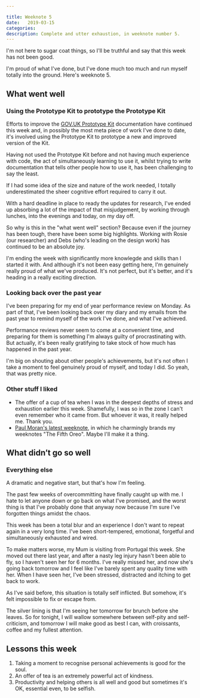 ```yaml
---

title: Weeknote 5
date:   2019-03-15
categories:
description: Complete and utter exhaustion, in weeknote number 5.
---
```


I'm not here to sugar coat things, so I'll be truthful and say that this week has not been good. 

I'm proud of what I've done, but I've done much too much and run myself totally into the ground. Here's weeknote 5. 

## What went well

### Using the Prototype Kit to prototype the Prototype Kit

Efforts to improve the [GOV.UK Prototype Kit]((https://govuk-prototype-kit.herokuapp.com/docs)) documentation have continued this week and, in possibly the most meta piece of work I've done to date, it's involved using the Prototype Kit to prototype a new and improved version of the Kit.

Having not used the Prototype Kit before and not having much experience with code, the act of simultaneously learning to use it, whilst trying to write documentation that tells other people how to use it, has been challenging to say the least. 

If I had some idea of the size and nature of the work needed, I totally underestimated the sheer cognitive effort required to carry it out. 

With a hard deadline in place to ready the updates for research, I've ended up absorbing a lot of the impact of that misjudgement, by working through lunches, into the evenings and today, on my day off.

So why is this in the "what went well" section? Because even if the journey has been tough, there have been some big highlights. Working with Rosie (our researcher) and Debs (who's leading on the design work) has continued to be an absolute joy. 

I'm ending the week with significantly more knowlegde and skills than I started it with. And although it's not been easy getting here, I'm genuinely really proud of what we've produced. It's not perfect, but it's better, and it's heading in a really exciting direction.

### Looking back over the past year 

I've been preparing for my end of year performance review on Monday. As part of that, I've been looking back over my diary and my emails from the past year to remind myself of the work I've done, and what I've achieved.

Performance reviews never seem to come at a convenient time, and preparing for them is something I'm always guilty of procrastinating with. But actually, it's been really gratifying to take stock of how much has happened in the past year. 

I'm big on shouting about other people's achievements, but it's not often I take a moment to feel genuinely proud of myself, and today I did. So yeah, that was pretty nice. 

### Other stuff I liked

- The offer of a cup of tea when I was in the deepest depths of stress and exhaustion earlier this week. Shamefully, I was so in the zone I can't even remember who it came from. But whoever it was, it really helped me. Thank you.
- [Paul Moran's latest weeknote](https://t.co/lPUJrDZTf9), in which he charmingly brands my weeknotes "The Fifth Oreo". Maybe I'll make it a thing. 

## What didn’t go so well

### Everything else

A dramatic and negative start, but that's how I'm feeling. 

The past few weeks of overcommitting have finally caught up with me. I hate to let anyone down or go back on what I've promised, and the worst thing is that I've probably done that anyway now because I'm sure I've forgotten things amidst the chaos. 

This week has been a total blur and an experience I don't want to repeat again in a very long time. I've been short-tempered, emotional, forgetful and simultaneously exhausted and wired.

To make matters worse, my Mum is visiting from Portugal this week. She moved out there last year, and after a nasty leg injury hasn't been able to fly, so I haven't seen her for 6 months. I've really missed her, and now she's going back tomorrow and I feel like I've barely spent any quality time with her. When I have seen her, I've been stressed, distracted and itching to get back to work.

As I've said before, this situation is totally self inflicted. But somehow, it's felt impossible to fix or escape from.

The silver lining is that I'm seeing her tomorrow for brunch before she leaves. So for tonight, I will wallow somewhere between self-pity and self-criticism, and tomorrow I will make good as best I can, with croissants, coffee and my fullest attention. 

## Lessons this week

1. Taking a moment to recognise personal achievements is good for the soul. 
2. An offer of tea is an extremely powerful act of kindness.
3. Productivity and helping others is all well and good but sometimes it's OK, essential even, to be selfish.
